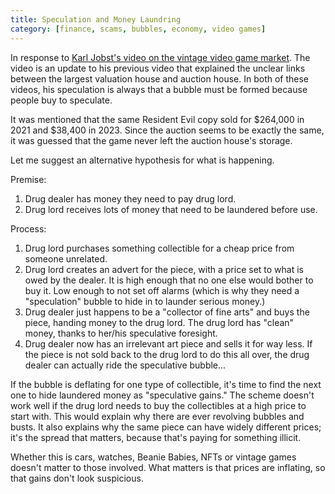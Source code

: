 ```yaml
---
title: Speculation and Money Laundring
category: [finance, scams, bubbles, economy, video games]
---
```


In response to [Karl Jobst's video on the vintage video game market](https://www.youtube.com/watch?v=HJ0GdGkZ5PM).
The video is an update to his previous video that explained the unclear links between the largest valuation house and auction house.
In both of these videos, his speculation is always that a bubble must be formed because people buy to speculate.

It was mentioned that the same Resident Evil copy sold for $264,000 in 2021 and $38,400 in 2023.
Since the auction seems to be exactly the same, it was guessed that the game never left the auction house's storage.

Let me suggest an alternative hypothesis for what is happening.

Premise:

1. Drug dealer has money they need to pay drug lord.
1. Drug lord receives lots of money that need to be laundered before use.

Process:

1. Drug lord purchases something collectible for a cheap price from someone unrelated.
1. Drug lord creates an advert for the piece, with a price set to what is owed by the dealer.
   It is high enough that no one else would bother to buy it.
   Low enough to not set off alarms (which is why they need a "speculation" bubble to hide in to launder serious money.)
1. Drug dealer just happens to be a "collector of fine arts" and buys the piece, handing money to the drug lord.
   The drug lord has "clean" money, thanks to her/his speculative foresight.
1. Drug dealer now has an irrelevant art piece and sells it for way less.
   If the piece is not sold back to the drug lord to do this all over, the drug dealer can actually ride the speculative bubble...

If the bubble is deflating for one type of collectible, it's time to find the next one to hide laundered money as "speculative gains."
The scheme doesn't work well if the drug lord needs to buy the collectibles at a high price to start with.
This would explain why there are ever revolving bubbles and busts.
It also explains why the same piece can have widely different prices; it's the spread that matters, because that's paying for something illicit.

Whether this is cars, watches, Beanie Babies, NFTs or vintage games doesn't matter to those involved.
What matters is that prices are inflating, so that gains don't look suspicious.
